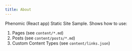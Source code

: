 ```yaml
---
title: About
---
```


Phenomic (React app) Static Site Sample. Shows how to use:

1.  Pages (see `content/*.md`)
2.  Posts (see `content/posts/*.md`)
3.  Custom Content Types (see `content/links.json`)
